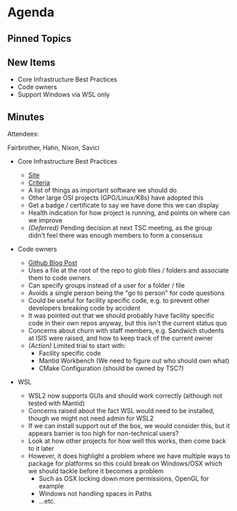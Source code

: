 Agenda
======

Pinned Topics
-------------

New Items
---------

- Core Infrastructure Best Practices
- Code owners
- Support Windows via WSL only

Minutes
-------
Attendees:

Fairbrother, Hahn, Nixon, Savici

* Core Infrastructure Best Practices

    * [Site](https://bestpractices.coreinfrastructure.org/en)
    * [Criteria](https://github.com/coreinfrastructure/best-practices-badge/blob/master/doc/criteria.md)
    * A list of things as important software we should do
    * Other large OSI projects (GPG/Linux/K8s) have adopted this
    * Get a badge / certificate to say we have done this we can display
    * Health indication for how project is running, and points on where can we improve
    * *(Deferred)* Pending decision at next TSC meeting, as the group didn't feel there was enough members to form a consensus

* Code owners

    * [Github Blog Post](https://github.blog/2017-07-06-introducing-code-owners/)
    * Uses a file at the root of the repo to glob files / folders and associate them to code owners
    * Can specify groups instead of a user for a folder / file
    * Avoids a single person being the "go to person" for code questions
    * Could be useful for facility specific code, e.g. to prevent other developers breaking code by accident
    * It was pointed out that we should probably have facility specific code in their own repos anyway, but this isn't the current status quo
    * Concerns about churn with staff members, e.g. Sandwich students at ISIS were raised, and how to keep track of the current owner
    * *(Action)* Limited trial to start with:
        - Facility specific code 
        - Mantid Workbench (We need to figure out who should own what)
        - CMake Configuration (should be owned by TSC?)

* WSL

    * WSL2 now supports GUIs and should work correctly (although not tested with Mantid)
    * Concerns raised about the fact WSL would need to be installed, though we might not need admin for WSL2
    * If we can install support out of the box, we would consider this, but it appears barrier is too high for non-technical users?
    * Look at how other projects for how well this works, then come back to it later
    * However, it does highlight a problem where we have multiple ways to package for platforms so this could break on Windows/OSX which we should tackle before it becomes a problem
        - Such as OSX locking down more permissions, OpenGL for example
        - Windows not handling spaces in Paths
        - ...etc.